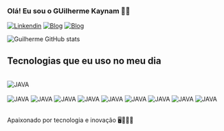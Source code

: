

### Olá! Eu sou o GUilherme Kaynam 👋🏽 

[![Linkendin](https://img.shields.io/badge/LinkedIn-0077B5?style=for-the-badge&logo=linkedin&logoColor=white)](https://www.linkedin.com/in/guilherme-kaynam-38149225b/)
[![Blog](https://img.shields.io/badge/Instagram-E4405F?style=for-the-badge&logo=instagram&logoColor=white)](https://www.instagram.com/guikaynam/)
[![Blog](https://img.shields.io/badge/dev.to-0A0A0A?style=for-the-badge&logo=devdotto&logoColor=white)](https://dev.to/envoy_/150-badges-for-github-pnk#social)

![Guilherme GitHub stats](https://github-readme-stats.vercel.app/api?username=GuilhermeKaynam&show_icons=true&theme=dracula)

## Tecnologias que eu uso no meu dia

<div style="sisplay: inline_block"><br/>
    <img aling="center" alt="JAVA"src="https://img.shields.io/badge/Java-ED8B00?style=for-the-badge&logo=openjdk&logoColor=white">
</div>
<div style="sisplay: inline_block"><br/>
    <img aling="center" alt="JAVA"src="https://img.shields.io/badge/PHP-777BB4?style=for-the-badge&logo=php&logoColor=white"/>
    <img aling="center" alt="JAVA"src="https://img.shields.io/badge/MySQL-005C84?style=for-the-badge&logo=mysql&logoColor=white"/>
    <img aling="center" alt="JAVA"src="https://img.shields.io/badge/React-20232A?style=for-the-badge&logo=react&logoColor=61DAFB"/>
     <img aling="center" alt="JAVA"src="https://img.shields.io/badge/Oracle-F80000?style=for-the-badge&logo=Oracle&logoColor=white"/>
     <img aling="center" alt="JAVA"src="https://img.shields.io/badge/Node.js-43853D?style=for-the-badge&logo=node.js&logoColor=white"/>
     <img aling="center" alt="JAVA"src="https://img.shields.io/badge/HTML5-E34F26?style=for-the-badge&logo=html5&logoColor=white"/>
      <img aling="center" alt="JAVA"src="https://img.shields.io/badge/CSS-239120?&style=for-the-badge&logo=css3&logoColor=white"/>
    <img aling="center" alt="JAVA"src="https://img.shields.io/badge/Eclipse-2C2255?style=for-the-badge&logo=eclipse&logoColor=white"/>
     <img aling="center" alt="JAVA"src="https://img.shields.io/badge/IntelliJ_IDEA-000000.svg?style=for-the-badge&logo=intellij-idea&logoColor=white"/>
      
</div><br/>

Apaixonado por tecnologia e inovação 🖥️👨🏾‍💻

    
